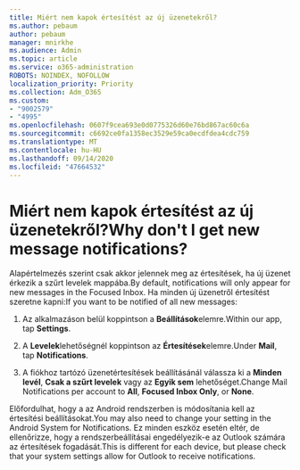 ```yaml
---
title: Miért nem kapok értesítést az új üzenetekről?
ms.author: pebaum
author: pebaum
manager: mnirkhe
ms.audience: Admin
ms.topic: article
ms.service: o365-administration
ROBOTS: NOINDEX, NOFOLLOW
localization_priority: Priority
ms.collection: Adm_O365
ms.custom:
- "9002579"
- "4995"
ms.openlocfilehash: 0607f9cea693e0d0775326d60e76bd867ac60c6a
ms.sourcegitcommit: c6692ce0fa1358ec3529e59ca0ecdfdea4cdc759
ms.translationtype: MT
ms.contentlocale: hu-HU
ms.lasthandoff: 09/14/2020
ms.locfileid: "47664532"
---
```

# <a name="why-dont-i-get-new-message-notifications"></a><span data-ttu-id="858ae-102">Miért nem kapok értesítést az új üzenetekről?</span><span class="sxs-lookup"><span data-stu-id="858ae-102">Why don't I get new message notifications?</span></span>

<span data-ttu-id="858ae-103">Alapértelmezés szerint csak akkor jelennek meg az értesítések, ha új üzenet érkezik a szűrt levelek mappába.</span><span class="sxs-lookup"><span data-stu-id="858ae-103">By default, notifications will only appear for new messages in the Focused Inbox.</span></span> <span data-ttu-id="858ae-104">Ha minden új üzenetről értesítést szeretne kapni:</span><span class="sxs-lookup"><span data-stu-id="858ae-104">If you want to be notified of all new messages:</span></span>

1. <span data-ttu-id="858ae-105">Az alkalmazáson belül koppintson a **Beállítások**elemre.</span><span class="sxs-lookup"><span data-stu-id="858ae-105">Within our app, tap **Settings**.</span></span>

2. <span data-ttu-id="858ae-106">A **Levelek**lehetőségnél koppintson az **Értesítések**elemre.</span><span class="sxs-lookup"><span data-stu-id="858ae-106">Under **Mail**, tap **Notifications**.</span></span>

3. <span data-ttu-id="858ae-107">A fiókhoz tartózó üzenetértesítések beállításánál válassza ki a **Minden levél**, **Csak a szűrt levelek** vagy az **Egyik sem** lehetőséget.</span><span class="sxs-lookup"><span data-stu-id="858ae-107">Change Mail Notifications per account to **All**, **Focused Inbox Only**, or **None**.</span></span>

<span data-ttu-id="858ae-108">Előfordulhat, hogy a az Android rendszerben is módosítania kell az értesítési beállításokat.</span><span class="sxs-lookup"><span data-stu-id="858ae-108">You may also need to change your setting in the Android System for Notifications.</span></span> <span data-ttu-id="858ae-109">Ez minden eszköz esetén eltér, de ellenőrizze, hogy a rendszerbeállításai engedélyezik-e az Outlook számára az értesítések fogadását.</span><span class="sxs-lookup"><span data-stu-id="858ae-109">This is different for each device, but please check that your system settings allow for Outlook to receive notifications.</span></span>
